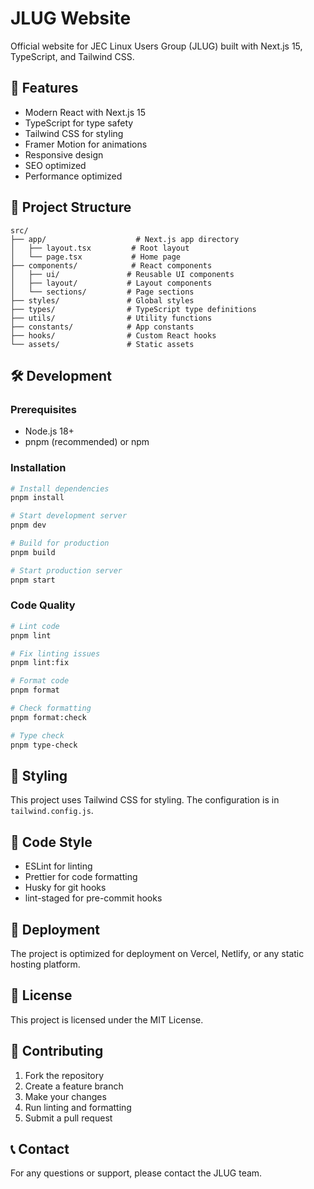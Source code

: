 # JLUG Website

Official website for JEC Linux Users Group (JLUG) built with Next.js 15, TypeScript, and Tailwind CSS.

## 🚀 Features

- Modern React with Next.js 15
- TypeScript for type safety
- Tailwind CSS for styling
- Framer Motion for animations
- Responsive design
- SEO optimized
- Performance optimized

## 📁 Project Structure

```
src/
├── app/                    # Next.js app directory
│   ├── layout.tsx         # Root layout
│   └── page.tsx           # Home page
├── components/            # React components
│   ├── ui/               # Reusable UI components
│   ├── layout/           # Layout components
│   └── sections/         # Page sections
├── styles/               # Global styles
├── types/                # TypeScript type definitions
├── utils/                # Utility functions
├── constants/            # App constants
├── hooks/                # Custom React hooks
└── assets/               # Static assets
```

## 🛠️ Development

### Prerequisites

- Node.js 18+
- pnpm (recommended) or npm

### Installation

```bash
# Install dependencies
pnpm install

# Start development server
pnpm dev

# Build for production
pnpm build

# Start production server
pnpm start
```

### Code Quality

```bash
# Lint code
pnpm lint

# Fix linting issues
pnpm lint:fix

# Format code
pnpm format

# Check formatting
pnpm format:check

# Type check
pnpm type-check
```

## 🎨 Styling

This project uses Tailwind CSS for styling. The configuration is in `tailwind.config.js`.

## 📝 Code Style

- ESLint for linting
- Prettier for code formatting
- Husky for git hooks
- lint-staged for pre-commit hooks

## 🚀 Deployment

The project is optimized for deployment on Vercel, Netlify, or any static hosting platform.

## 📄 License

This project is licensed under the MIT License.

## 🤝 Contributing

1. Fork the repository
2. Create a feature branch
3. Make your changes
4. Run linting and formatting
5. Submit a pull request

## 📞 Contact

For any questions or support, please contact the JLUG team.
